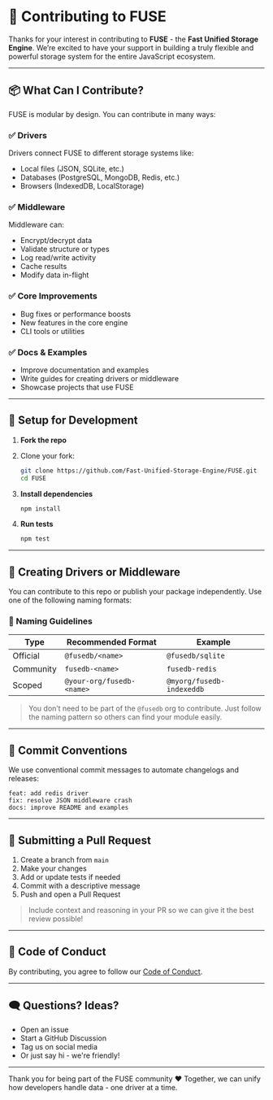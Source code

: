 # 🤝 Contributing to FUSE

Thanks for your interest in contributing to **FUSE** - the **Fast Unified Storage Engine**. We’re excited to have your support in building a truly flexible and powerful storage system for the entire JavaScript ecosystem.

---

## 📦 What Can I Contribute?

FUSE is modular by design. You can contribute in many ways:

### ✅ Drivers
Drivers connect FUSE to different storage systems like:
- Local files (JSON, SQLite, etc.)
- Databases (PostgreSQL, MongoDB, Redis, etc.)
- Browsers (IndexedDB, LocalStorage)

### ✅ Middleware
Middleware can:
- Encrypt/decrypt data
- Validate structure or types
- Log read/write activity
- Cache results
- Modify data in-flight

### ✅ Core Improvements
- Bug fixes or performance boosts
- New features in the core engine
- CLI tools or utilities

### ✅ Docs & Examples
- Improve documentation and examples
- Write guides for creating drivers or middleware
- Showcase projects that use FUSE

---

## 🧪 Setup for Development

1. **Fork the repo**
2. Clone your fork:
   ```bash
   git clone https://github.com/Fast-Unified-Storage-Engine/FUSE.git
   cd FUSE
   ```

3. **Install dependencies**

   ```bash
   npm install
   ```

4. **Run tests**

   ```bash
   npm test
   ```

---

## 🧩 Creating Drivers or Middleware

You can contribute to this repo or publish your package independently.
Use one of the following naming formats:

### 📛 Naming Guidelines

| Type      | Recommended Format        | Example                   |
| --------- | ------------------------- | ------------------------- |
| Official  | `@fusedb/<name>`          | `@fusedb/sqlite`          |
| Community | `fusedb-<name>`           | `fusedb-redis`            |
| Scoped    | `@your-org/fusedb-<name>` | `@myorg/fusedb-indexeddb` |

> You don’t need to be part of the `@fusedb` org to contribute. Just follow the naming pattern so others can find your module easily.

---

## 📝 Commit Conventions

We use conventional commit messages to automate changelogs and releases:

```
feat: add redis driver
fix: resolve JSON middleware crash
docs: improve README and examples
```

---

## 🚀 Submitting a Pull Request

1. Create a branch from `main`
2. Make your changes
3. Add or update tests if needed
4. Commit with a descriptive message
5. Push and open a Pull Request

> Include context and reasoning in your PR so we can give it the best review possible!

---

## 🙏 Code of Conduct

By contributing, you agree to follow our [Code of Conduct](CODE_OF_CONDUCT.md).

---

## 🗨️ Questions? Ideas?

* Open an issue
* Start a GitHub Discussion
* Tag us on social media
* Or just say hi - we're friendly!

---

Thank you for being part of the FUSE community ❤️
Together, we can unify how developers handle data - one driver at a time.